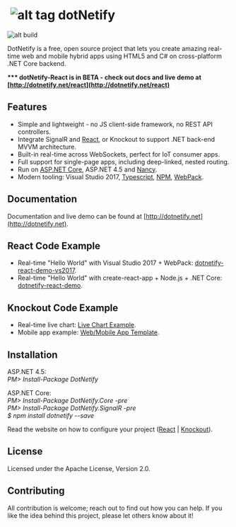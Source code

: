 # &nbsp;![alt tag](http://dotnetify.net/content/images/greendot.png) dotNetify 
![alt build](https://ci.appveyor.com/api/projects/status/github/dsuryd/dotnetify?svg=true)

DotNetify is a free, open source project that lets you create amazing real-time web and mobile hybrid apps using HTML5 and C# on cross-platform .NET Core backend. 

__*** dotNetify-React is in BETA - check out docs and live demo at [http://dotnetify.net/react](http://dotnetify.net/react)__

## Features

* Simple and lightweight - no JS client-side framework, no REST API controllers.
* Integrate SignalR and [React](https://facebook.github.io/react/), or Knockout to support .NET back-end MVVM architecture.
* Built-in real-time across WebSockets, perfect for IoT consumer apps.
* Full support for single-page apps, including deep-linked, nested routing.
* Run on [ASP.NET Core](http://asp.net/core), ASP.NET 4.5 and [Nancy](https://github.com/dsuryd/dotNetify-Nancy-demo).
* Modern tooling: Visual Studio 2017,  [Typescript](https://www.typescriptlang.org/), [NPM](https://www.npmjs.com/), [WebPack](https://webpack.github.io/).

## Documentation

Documentation and live demo can be found at [http://dotnetify.net](http://dotnetify.net).

## React Code Example   

* Real-time "Hello World" with Visual Studio 2017 + WebPack: [dotnetify-react-demo-vs2017](https://github.com/dsuryd/dotnetify-react-demo-vs2017).   
* Real-time "Hello World" with create-react-app + Node.js + .NET Core: [dotnetify-react-demo](https://github.com/dsuryd/dotnetify-react-demo).  

## Knockout Code Example

* Real-time live chart: [Live Chart Example](https://github.com/dsuryd/dotNetify-example-livechart).    
* Mobile app example: [Web/Mobile App Template](https://github.com/dsuryd/dotNetify-app-template).

## Installation

ASP.NET 4.5:  
*PM> Install-Package DotNetify*

ASP.NET Core:  
*PM> Install-Package DotNetify.Core -pre*  
*PM> Install-Package DotNetify.SignalR -pre*  
*$ npm install dotnetify --save*

Read the website on how to configure your project ([React](http://dotnetify.net/react/Installation) | [Knockout](http://dotnetify.net/index/Installing)).

## License
Licensed under the Apache License, Version 2.0.

## Contributing
All contribution is welcome; reach out to find out how you can help.  If you like the idea behind this project, please let others know about it! 
